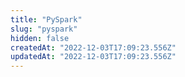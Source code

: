 ```yaml
---
title: "PySpark"
slug: "pyspark"
hidden: false
createdAt: "2022-12-03T17:09:23.556Z"
updatedAt: "2022-12-03T17:09:23.556Z"
---
```

